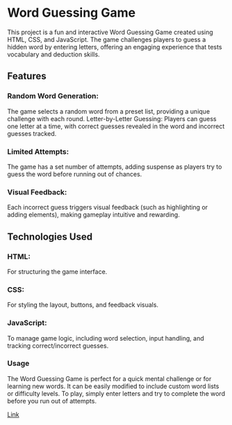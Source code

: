 # Word Guessing Game
This project is a fun and interactive Word Guessing Game created using HTML, CSS, and JavaScript. The game challenges players to guess a hidden word by entering letters, offering an engaging experience that tests vocabulary and deduction skills.

## Features
### Random Word Generation:
The game selects a random word from a preset list, providing a unique challenge with each round.
Letter-by-Letter Guessing: Players can guess one letter at a time, with correct guesses revealed 
in the word and incorrect guesses tracked.
### Limited Attempts:
The game has a set number of attempts, adding suspense as players try to guess the word before
running out of chances.
### Visual Feedback:
Each incorrect guess triggers visual feedback (such as highlighting or adding elements), making gameplay intuitive and rewarding.
## Technologies Used
### HTML:
For structuring the game interface.
### CSS: 
For styling the layout, buttons, and feedback visuals.
### JavaScript:
To manage game logic, including word selection, input handling, and tracking correct/incorrect guesses.
### Usage
The Word Guessing Game is perfect for a quick mental challenge or for learning new words. It can be easily
modified to include custom word lists or difficulty levels.
To play, simply enter letters and try to complete the word before you run out of attempts.

[Link](https://baghrai-beshra.github.io/GameOfWords/)
